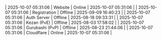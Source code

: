 | 2025-10-07 05:31:06 | Website | Online | 2025-10-07 05:31:06 |
| 2025-10-07 05:31:06 | Registration | Offline | 2025-09-09 16:40:23 |
| 2025-10-07 05:31:06 | Auth Server | Offline | 2025-08-18 09:33:31 |
| 2025-10-07 05:31:06 | Kezan (PvE) | Offline | 2025-08-03 17:58:02 |
| 2025-10-07 05:31:06 | Gurubashi (PvP) | Offline | 2025-08-23 21:44:06 |
| 2025-10-07 05:31:06 | Cloudflare | Online | 2025-10-07 05:31:06 |
